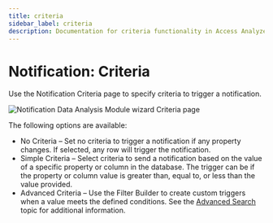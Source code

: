 ```yaml
---
title: criteria
sidebar_label: criteria
description: Documentation for criteria functionality in Access Analyzer including configuration and usage information.
---
```


# Notification: Criteria

Use the Notification Criteria page to specify criteria to trigger a notification.

![Notification Data Analysis Module wizard Criteria page](/img/product_docs/accessanalyzer/admin/datacollector/ewsmailbox/criteria.webp)

The following options are available:

- No Criteria – Set no criteria to trigger a notification if any property changes. If selected, any
  row will trigger the notification.
- Simple Criteria – Select criteria to send a notification based on the value of a specific property
  or column in the database. The trigger can be if the property or column value is greater than,
  equal to, or less than the value provided.
- Advanced Criteria – Use the Filter Builder to create custom triggers when a value meets the
  defined conditions. See the [Advanced Search](/docs/accessanalyzer/12.0/administration/navigation/data-grid.md#advanced-search) topic
  for additional information.
